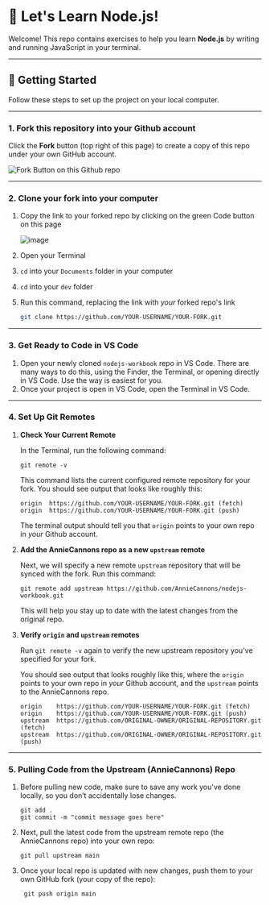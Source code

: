 # 🌟 Let's Learn Node.js!

Welcome! This repo contains exercises to help you learn **Node.js** by writing and running JavaScript in your terminal.

---

## 🚀 Getting Started

Follow these steps to set up the project on your local computer.

---

### 1. Fork this repository into your Github account

Click the **Fork** button (top right of this page) to create a copy of this repo under your own GitHub account.

![Fork Button on this Github repo](https://github.com/user-attachments/assets/91aefc0e-e416-4392-9b8b-31fffafdff0e)

---

### 2. Clone your fork into your computer

1. Copy the link to your forked repo by clicking on the green Code button on this page

   ![image](https://github.com/user-attachments/assets/01f8f297-b1e3-47b9-8947-9c806e0b6db7)

2. Open your Terminal
3. `cd` into your `Documents` folder in your computer
4. `cd` into your `dev` folder
5. Run this command, replacing the link with _your_ forked repo's link

   ```bash
   git clone https://github.com/YOUR-USERNAME/YOUR-FORK.git
   ```

---

### 3. Get Ready to Code in VS Code

1. Open your newly cloned `nodejs-workbook` repo in VS Code. There are many ways to do this, using the Finder, the Terminal, or opening directly in VS Code. Use the way is easiest for you.
2. Once your project is open in VS Code, open the Terminal in VS Code.

---

### 4. Set Up Git Remotes

1. **Check Your Current Remote**

   In the Terminal, run the following command:

   ```
   git remote -v
   ```

   This command lists the current configured remote repository for your fork.
   You should see output that looks like roughly this:

   ```
   origin  https://github.com/YOUR-USERNAME/YOUR-FORK.git (fetch)
   origin  https://github.com/YOUR-USERNAME/YOUR-FORK.git (push)
   ```

   The terminal output should tell you that `origin` points to your own repo in _your_ Github account.

2. **Add the AnnieCannons repo as a new `upstream` remote**

   Next, we will specify a new remote `upstream` repository that will be synced with the fork. Run this command:

   ```
   git remote add upstream https://github.com/AnnieCannons/nodejs-workbook.git
   ```

   This will help you stay up to date with the latest changes from the original repo.

3. **Verify `origin` and `upstream` remotes**

   Run `git remote -v` again to verify the new upstream repository you've specified for your fork.

   You should see output that looks roughly like this, where the `origin` points to your own repo in _your_ Github account, and the `upstream` points to the AnnieCannons repo.

   ```
   origin    https://github.com/YOUR-USERNAME/YOUR-FORK.git (fetch)
   origin    https://github.com/YOUR-USERNAME/YOUR-FORK.git (push)
   upstream  https://github.com/ORIGINAL-OWNER/ORIGINAL-REPOSITORY.git (fetch)
   upstream  https://github.com/ORIGINAL-OWNER/ORIGINAL-REPOSITORY.git (push)
   ```

---

### 5. Pulling Code from the Upstream (AnnieCannons) Repo

1. Before pulling new code, make sure to save any work you've done locally, so you don’t accidentally lose changes.
   ```
   git add .
   git commit -m "commit message goes here"
   ```
2. Next, pull the latest code from the upstream remote repo (the AnnieCannons repo) into your own repo:
   ```
   git pull upstream main
   ```
3. Once your local repo is updated with new changes, push them to your own GitHub fork (your copy of the repo):
   ```
    git push origin main
   ```
